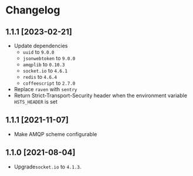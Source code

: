 # Changelog

## 1.1.1 [2023-02-21]

* Update dependencies
    * `uuid` to `9.0.0`
    * `jsonwebtoken` to `9.0.0`
    * `amqplib` to `0.10.3`
    * `socket.io` to `4.6.1`
    * `redis` to `4.6.4`
    * `coffeescript` to `2.7.0`
* Replace `raven` with `sentry`
* Return Strict-Transport-Security header when the environment variable `HSTS_HEADER` is set

## 1.1.1 [2021-11-07]

* Make AMQP scheme configurable

## 1.1.0 [2021-08-04]

* Upgrade`socket.io` to `4.1.3`.
